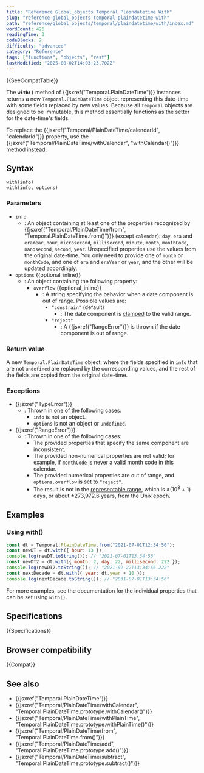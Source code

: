 ```yaml
---
title: "Reference Global_objects Temporal Plaindatetime With"
slug: "reference-global_objects-temporal-plaindatetime-with"
path: "reference/global_objects/temporal/plaindatetime/with/index.md"
wordCount: 426
readingTime: 3
codeBlocks: 2
difficulty: "advanced"
category: "Reference"
tags: ["functions", "objects", "rest"]
lastModified: "2025-08-02T14:03:23.702Z"
---
```



{{SeeCompatTable}}

The **`with()`** method of {{jsxref("Temporal.PlainDateTime")}} instances returns a new `Temporal.PlainDateTime` object representing this date-time with some fields replaced by new values. Because all `Temporal` objects are designed to be immutable, this method essentially functions as the setter for the date-time's fields.

To replace the {{jsxref("Temporal/PlainDateTime/calendarId", "calendarId")}} property, use the {{jsxref("Temporal/PlainDateTime/withCalendar", "withCalendar()")}} method instead.

## Syntax

```js-nolint
with(info)
with(info, options)
```

### Parameters

- `info`
  - : An object containing at least one of the properties recognized by {{jsxref("Temporal/PlainDateTime/from", "Temporal.PlainDateTime.from()")}} (except `calendar`): `day`, `era` and `eraYear`, `hour`, `microsecond`, `millisecond`, `minute`, `month`, `monthCode`, `nanosecond`, `second`, `year`. Unspecified properties use the values from the original date-time. You only need to provide one of `month` or `monthCode`, and one of `era` and `eraYear` or `year`, and the other will be updated accordingly.
- `options` {{optional_inline}}
  - : An object containing the following property:
    - `overflow` {{optional_inline}}
      - : A string specifying the behavior when a date component is out of range. Possible values are:
        - `"constrain"` (default)
          - : The date component is [clamped](/en-US/docs/Web/JavaScript/Reference/Global_Objects/Temporal/PlainDate#invalid_date_clamping) to the valid range.
        - `"reject"`
          - : A {{jsxref("RangeError")}} is thrown if the date component is out of range.

### Return value

A new `Temporal.PlainDateTime` object, where the fields specified in `info` that are not `undefined` are replaced by the corresponding values, and the rest of the fields are copied from the original date-time.

### Exceptions

- {{jsxref("TypeError")}}
  - : Thrown in one of the following cases:
    - `info` is not an object.
    - `options` is not an object or `undefined`.
- {{jsxref("RangeError")}}
  - : Thrown in one of the following cases:
    - The provided properties that specify the same component are inconsistent.
    - The provided non-numerical properties are not valid; for example, if `monthCode` is never a valid month code in this calendar.
    - The provided numerical properties are out of range, and `options.overflow` is set to `"reject"`.
    - The result is not in the [representable range](/en-US/docs/Web/JavaScript/Reference/Global_Objects/Temporal#representable_dates), which is ±(10<sup>8</sup> + 1) days, or about ±273,972.6 years, from the Unix epoch.

## Examples

### Using with()

```js
const dt = Temporal.PlainDateTime.from("2021-07-01T12:34:56");
const newDT = dt.with({ hour: 13 });
console.log(newDT.toString()); // "2021-07-01T13:34:56"
const newDT2 = dt.with({ month: 2, day: 22, millisecond: 222 });
console.log(newDT2.toString()); // "2021-02-22T13:34:56.222"
const nextDecade = dt.with({ year: dt.year + 10 });
console.log(nextDecade.toString()); // "2031-07-01T13:34:56"
```

For more examples, see the documentation for the individual properties that can be set using `with()`.

## Specifications

{{Specifications}}

## Browser compatibility

{{Compat}}

## See also

- {{jsxref("Temporal.PlainDateTime")}}
- {{jsxref("Temporal/PlainDateTime/withCalendar", "Temporal.PlainDateTime.prototype.withCalendar()")}}
- {{jsxref("Temporal/PlainDateTime/withPlainTime", "Temporal.PlainDateTime.prototype.withPlainTime()")}}
- {{jsxref("Temporal/PlainDateTime/from", "Temporal.PlainDateTime.from()")}}
- {{jsxref("Temporal/PlainDateTime/add", "Temporal.PlainDateTime.prototype.add()")}}
- {{jsxref("Temporal/PlainDateTime/subtract", "Temporal.PlainDateTime.prototype.subtract()")}}
